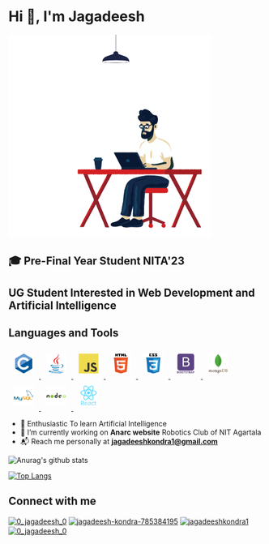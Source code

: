 # Hi 👋, I'm Jagadeesh

<img src="https://github.com/0-jagadeesh-0/0-jagadeesh-0/blob/main/illustration.PNG" width="400" height="400" padding-left="90%" />

## 🎓 Pre-Final Year Student NITA'23
<h2 style="font-weight:bold;">UG Student Interested in Web Development and Artificial Intelligence</h2>

## Languages and Tools
<p align="left"> 
 <a href="https://www.cprogramming.com/" target="_blank"> <img src="https://raw.githubusercontent.com/devicons/devicon/master/icons/c/c-original.svg" style="margin:10px;" alt="c" width="40" height="40"/> </a> 
 <a href="https://www.java.com" target="_blank"> <img src="https://raw.githubusercontent.com/devicons/devicon/master/icons/java/java-original.svg" style="margin:10px;" alt="java" width="40" height="40"/> </a>
 <a href="https://developer.mozilla.org/en-US/docs/Web/JavaScript" target="_blank"> <img src="https://raw.githubusercontent.com/devicons/devicon/master/icons/javascript/javascript-original.svg" style="margin:10px;" alt="javascript" width="40" height="40"/> </a> 
 <a href="https://www.w3.org/html/" target="_blank"> <img src="https://raw.githubusercontent.com/devicons/devicon/master/icons/html5/html5-original-wordmark.svg" style="margin:10px;" alt="html5" width="40" height="40"/> </a>
<a href="https://www.w3schools.com/css/" target="_blank"> <img src="https://raw.githubusercontent.com/devicons/devicon/master/icons/css3/css3-original-wordmark.svg" style="margin:10px;" alt="css3" width="40" height="40"/> </a>
 <a href="https://getbootstrap.com" target="_blank"><img src="https://raw.githubusercontent.com/devicons/devicon/master/icons/bootstrap/bootstrap-plain-wordmark.svg" style="margin:10px;" alt="bootstrap" width="40" height="40"/> </a>
<a href="https://www.mongodb.com/" target="_blank"> <img src="https://raw.githubusercontent.com/devicons/devicon/master/icons/mongodb/mongodb-original-wordmark.svg" style="margin:10px;" alt="mongodb" width="40" height="40"/> </a> 
<a href="https://www.mysql.com/" target="_blank"> <img src="https://raw.githubusercontent.com/devicons/devicon/master/icons/mysql/mysql-original-wordmark.svg" style="margin:10px;" alt="mysql" width="40" height="40"/> </a> 
<a href="https://nodejs.org" target="_blank"> <img src="https://raw.githubusercontent.com/devicons/devicon/master/icons/nodejs/nodejs-original-wordmark.svg" style="margin:10px;" alt="nodejs" width="40" height="40"/> </a> 
<a href="https://reactjs.org/" target="_blank"> <img src="https://raw.githubusercontent.com/devicons/devicon/master/icons/react/react-original-wordmark.svg" style="margin:10px;" alt="react" width="40" height="40"/> </a>


- 🔬 Enthusiastic To learn Artificial Intelligence
- 🔭 I’m currently working on **Anarc website** Robotics Club of NIT Agartala
- 📬 Reach me personally at **jagadeeshkondra1@gmail.com**


![Anurag's github stats](https://github-readme-stats.vercel.app/api?username=0-jagadeesh-0&show_icons=true&bg_color=111111&text_color=ffffff&hide_border=1)

[![Top Langs](https://github-readme-stats.vercel.app/api/top-langs/?username=0-jagadeesh-0&bg_color=111111&text_color=ffffff&hide_border=1)](https://github.com/anuraghazra/github-readme-stats)



## Connect with me

<p align="left">
<a href="https://twitter.com/0_jagadeesh_0" target="blank"><img align="center" src="https://cdn.jsdelivr.net/npm/simple-icons@3.0.1/icons/twitter.svg" alt="0_jagadeesh_0" height="30" width="40" /></a>
<a href="https://linkedin.com/in/jagadeesh-kondra-785384195" target="blank"><img align="center" src="https://cdn.jsdelivr.net/npm/simple-icons@3.0.1/icons/linkedin.svg" alt="jagadeesh-kondra-785384195" height="30" width="40" /></a>
<a href="https://fb.com/jagadeeshkondra1" target="blank"><img align="center" src="https://cdn.jsdelivr.net/npm/simple-icons@3.0.1/icons/facebook.svg" alt="jagadeeshkondra1" height="30" width="40" /></a>
<a href="https://instagram.com/0_jagadeesh_0" target="blank"><img align="center" src="https://cdn.jsdelivr.net/npm/simple-icons@3.0.1/icons/instagram.svg" alt="0_jagadeesh_0" height="30" width="40" /></a>
</p>
